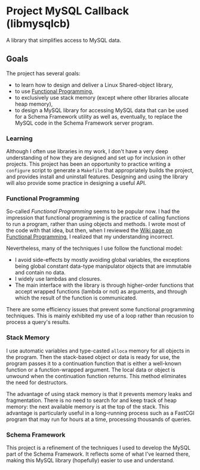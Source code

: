 # Project MySQL Callback (libmysqlcb)

A library that simplifies access to MySQL data.

## Goals

The project has several goals:
- to learn how to design and deliver a Linux Shared-object library,
- to use [Functional Programming](https://en.wikipedia.org/wiki/Functional_programming),
- to exclusively use stack memory (except where other libraries allocate heap memory),
- to design a MySQL library for accessing MySQL data that can be used for a Schema Framework
  utility as well as, eventually, to replace the MySQL code in the Schema Framework
  server program.

### Learning

Although I often use libraries in my work, I don't have a very deep understanding of how
they are designed and set up for inclusion in other projects.  This project has been an
opportunity to practice writing a `configure` script to generate a `Makefile` that 
appropriately builds the project, and provides install and uninstall features.  Designing
and using the library will also provide some practice in designing a useful API.

### Functional Programming

So-called *Functional Programming* seems to be popular now.  I had the impression that
functional programming is the practice of calling functions to run a program, rather than
using objects and methods.  I wrote most of the code with that idea, but then, when I reviewed
the [Wiki page on Functional Programming](https://en.wikipedia.org/wiki/Functional_programming),
I realized that my understanding incorrect.

Nevertheless, many of the techniques I use follow the functional model:
- I avoid side-effects by mostly avoiding global variables, the exceptions being global constant
  data-type manipulator objects that are immutable and contain no data.
- I widely use lambdas and closures.
- The main interface with the library is through higher-order functions that accept wrapped
  functions (lambda or not) as arguments, and through which the result of the function
  is communicated.

There are some efficiency issues that prevent some functional programming techniques.  This is
mainly exhibited my use of a loop rather than recusion to process a query's results.  

### Stack Memory

I use automatic variables and type-casted `alloca` memory for all objects in the program.  Then the
stack-based object or data is ready for use, the program passes it to a continuation function that
is either a well-known function or a function-wrapped argument.  The local data or object is
unwound when the continuation function returns.  This method eliminates the need for destructors.

The advantage of using stack memory is that it prevents memory leaks and fragmentation.
There is no need to search for and keep track of heap memory: the next available memory
is at the top of the stack.  This advantage is particularly useful in a long-running process
such as a FastCGI program that may run for hours at a time, processing thousands of queries.

### Schema Framework

This project is a refinement of the techniques I used to develop the MySQL part of the
Schema Framework.  It reflects some of what I've learned there, making this MySQL library
(hopefully) easier to use and understand.